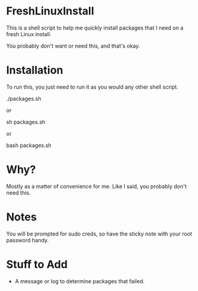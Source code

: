 # FreshLinuxInstall

This is a shell script to help me quickly install packages that I need on a fresh Linux install. 

You probably don't want or need this, and that's okay. 

# Installation

To run this, you just need to run it as you would any other shell script. 

./packages.sh 

or

sh packages.sh

or 

bash packages.sh

# Why? 

Mostly as a matter of convenience for me. Like I said, you probably don't need this. 

# Notes

You will be prompted for sudo creds, so have the sticky note with your root password handy. 

# Stuff to Add 
- A message or log to determine packages that failed. 
